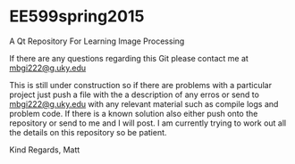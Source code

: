 # EE599spring2015
A Qt Repository For Learning Image Processing

If there are any questions regarding this Git please contact me at mbgi222@g.uky.edu

This is still under construction so if there are problems with a particular project just push a file with the a description of any erros or send to mbgi222@g.uky.edu with any relevant material such as compile logs and problem code.  If there is a known solution also either push onto the repository or send to me and I will post.  I am currently trying to work out all the details on this repository so be patient.

Kind Regards,
Matt
